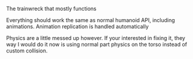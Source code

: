 The trainwreck that mostly functions

Everything should work the same as normal humanoid API, including animations. Animation replication is handled automatically

Physics are a little messed up however. If your interested in fixing it, they way I would do it now is using normal part physics on the torso instead of custom collision.
